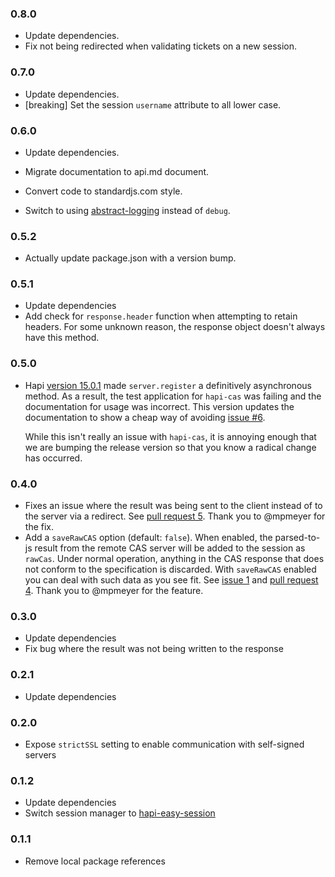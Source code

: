 ### 0.8.0
+ Update dependencies.
+ Fix not being redirected when validating tickets on a new session.

### 0.7.0
+ Update dependencies.
+ [breaking] Set the session `username` attribute to all lower case.

### 0.6.0
+ Update dependencies.
+ Migrate documentation to api.md document.
+ Convert code to standardjs.com style.
+ Switch to using [abstract-logging][al] instead of `debug`.

  [al]: https://npm.im/abstract-logging

### 0.5.2
+ Actually update package.json with a version bump.

### 0.5.1
+ Update dependencies
+ Add check for `response.header` function when attempting to retain headers.
  For some unknown reason, the response object doesn't always have this method.

### 0.5.0
+ Hapi [version 15.0.1][hapi1501] made `server.register` a definitively
  asynchronous method. As a result, the test application for `hapi-cas` was
  failing and the documentation for usage was incorrect. This version updates
  the documentation to show a cheap way of avoiding [issue #6][i6].

  While this isn't really an issue with `hapi-cas`, it is annoying enough that
  we are bumping the release version so that you know a radical change has
  occurred.

[hapi1501]: https://github.com/hapijs/discuss/issues/349
[i6]: https://github.com/jsumners/hapi-cas/issues/6

### 0.4.0
+ Fixes an issue where the result was being sent to the client instead
  of to the server via a redirect. See [pull request 5][pr5]. Thank you
  to @mpmeyer for the fix.
+ Add a `saveRawCAS` option (default: `false`). When enabled, the parsed-to-js
  result from the remote CAS server will be added to the session as `rawCas`.
  Under normal operation, anything in the CAS response that does not conform
  to the specification is discarded. With `saveRawCAS` enabled you can deal with
  such data as you see fit. See [issue 1][i1] and [pull request 4][pr4].
  Thank you to @mpmeyer for the feature.

[pr5]: https://github.com/jsumners/hapi-cas/pull/5
[i1]: https://github.com/jsumners/hapi-cas/issues/1
[pr4]: https://github.com/jsumners/hapi-cas/pull/4

### 0.3.0
+ Update dependencies
+ Fix bug where the result was not being written to the response

### 0.2.1
+ Update dependencies

### 0.2.0
+ Expose `strictSSL` setting to enable communication with self-signed servers

### 0.1.2
+ Update dependencies
+ Switch session manager to [hapi-easy-session][hes]

[hes]: https://www.npmjs.com/package/hapi-easy-session

### 0.1.1
+ Remove local package references
